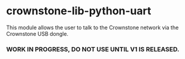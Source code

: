# crownstone-lib-python-uart

This module allows the user to talk to the Crownstone network via the Crownstone USB dongle.

### WORK IN PROGRESS, DO NOT USE UNTIL V1 IS RELEASED.
